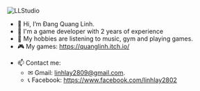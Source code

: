 ![LLStudio](https://user-images.githubusercontent.com/84113503/165054118-5ff08eb7-77eb-4e0d-9440-267cd0cdaa5a.png)

- 👋 Hi, I’m Đang Quang Linh.
- 👀 I'm a game developer with 2 years of experience
- 🤩 My hobbies are listening to music, gym and playing games.
- 🎮 My games: https://quanglinh.itch.io/
* 📫 Contact me:
  * ✉  Gmail: linhlay2809@gmail.com.
  * 📞 Facebook: https://www.facebook.com/linhlay2802
        
<!---
linhlay2809/linhlay2809 is a ✨ special ✨ repository because its `README.md` (this file) appears on your GitHub profile.
You can click the Preview link to take a look at your changes.sss
--->

  

